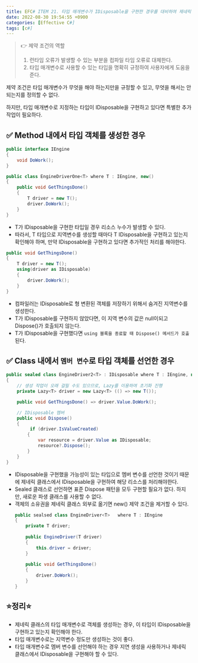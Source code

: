 ```yaml
---
title: EFC# ITEM 21. 타입 매개변수가 IDisposable을 구현한 경우를 대비하여 제네릭 클래스를 작성하라.
date: 2022-08-30 19:54:55 +0900
categories: [Effective C#]
tags: [c#]
---
```


> 👉 제약 조건의 역할
> 1. 런타임 오류가 발생할 수 있는 부분을 컴파일 타임 오류로 대체한다.
> 2. 타입 매개변수로 사용할 수 있는 타입을 명확히 규정하여 사용자에게 도움을 준다.

제약 조건은 타입 매개변수가 무엇을 해야 하는지만을 규정할 수 있고, 무엇을 해서는 안 되는지를 정의할 수 없다.

하지만, 타입 매개변수로 지정하는 타입이 IDisposable을 구현하고 있다면 특별한 추가 작업이 필요하다.

## ✅ Method 내에서 타입 객체를 생성한 경우
```csharp
public interface IEngine
{
    void DoWork();
}

public class EngineDriverOne<T> where T : IEngine, new()
{
    public void GetThingsDone()
    {
        T driver = new T();
        driver.DoWork();
    }
}
```
- T가 IDisposable을 구현한 타입일 경우 리소스 누수가 발생할 수 있다.
- 따라서, T 타입으로 지역변수를 생성할 때마다 T IDisposable을 구현하고 있는지 확인해야 하며, 만약 IDisposable을 구현하고 있다면 추가적인 처리를 해야한다.

```csharp
public void GetThingsDone()
{
    T driver = new T();
    using(driver as IDisposable)
    {
        driver.DoWork();
    }
}
```
- 컴파일러는 IDisposable로 형 변환된 객체를 저장하기 위해서 숨겨진 지역변수를 생성한다.
- T가 IDisposable를 구현하지 않았다면, 이 지역 변수의 값은 null이되고 Dispose()가 호출되지 않는다.
- T가 IDisposable을 구현했다면 `using 블록을 종료할 때 Dispose() 메서드가 호출`된다.

## ✅ Class 내에서 `멤버 변수`로 타입 객체를 선언한 경우
```csharp
public sealed class EngineDriver2<T> : IDisposable where T : IEngine, new()
{
    // 생성 작업이 오래 걸릴 수도 있으므로, Lazy를 이용하여 초기화 진행
    private Lazy<T> driver = new Lazy<T> (() => new T());

    public void GetThingsDone() => driver.Value.DoWork();

    // IDisposable 멤버
    public void Dispose()
    {
         if (driver.IsValueCreated)
        {
            var resource = driver.Value as IDisposable;
            resource?.Dispose();
        }
    }
}
```
- IDisposable을 구현했을 가능성이 있는 타입으로 멤버 변수를 선언한 것이기 때문에 제네릭 클래스에서 IDisposable을 구현하여 해당 리소스를 처리해야한다.
- Sealed 클래스로 선언하면 표준 Dispose 패턴을 모두 구현할 필요가 없다. 하지만, 새로운 파생 클래스를 사용할 수 없다.
- 객체의 소유권을 제네릭 클래스 외부로 옮기면 new() 제약 조건을 제거할 수 있다.
  ```csharp
  public sealsed class EngineDriver<T>   where T : IEngine
  {
      private T driver;
      
      public EngineDriver(T driver)
      {
          this.driver = driver;
      }
      
      public void GetThingsDone()
      {
          driver.DoWork();
      }
  }
  ```

## ⭐정리⭐
- 제네릭 클래스의 타입 매개변수로 객체를 생성하는 경우, 이 타입이 IDisposable을 구현하고 있는지 확인해야 한다.
-  타입 매개변수로는 지역변수 정도만 생성하는 것이 좋다.
-  타입 매개변수로 멤버 변수를 선언해야 하는 경우 지연 생성을 사용하거나 제네릭 클래스에서 IDisposable을 구현해야 할 수 있다.
